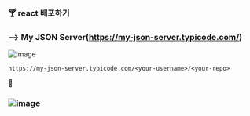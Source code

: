 ### 🍸 react 배포하기
### --> My JSON Server(https://my-json-server.typicode.com/)
![image](https://github.com/gogoringhye/read/assets/145514996/490c9295-8e6f-4cb1-8ee9-d1588cf3110c)
```
https://my-json-server.typicode.com/<your-username>/<your-repo>
```
🔽
### ![image](https://github.com/gogoringhye/read/assets/145514996/3855b03a-28eb-4561-8288-40f5969166ef)
